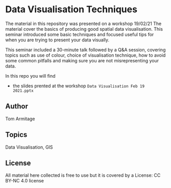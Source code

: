 # Data Visualisation Techniques


The material in this repository was presented on a workshop 19/02/21
The material cover the basics of producing good spatial data visualisation. 
This seminar introduced some basic techniques and focused useful tips for when you are trying to present your data visually.

This seminar included a 30-minute talk followed by a Q&A session, covering topics such as use of colour, choice of visualisation technique, how to avoid some common pitfalls and making sure you are not misrepresenting your data. 

In this repo you will find
- the slides prented at the workshop `Data Visualisation Feb 19 2021.pptx`


## Author
Tom Armitage

## Topics
Data Visualisation, GIS

## License
All material here collected is free to use but it is covered by a License: CC BY-NC 4.0 license
